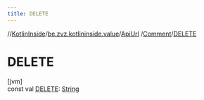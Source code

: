 ```yaml
---
title: DELETE
---
```

//[KotlinInside](../../../../index.html)/[be.zvz.kotlininside.value](../../index.html)/[ApiUrl](../index.html)
/[Comment](index.html)/[DELETE](-d-e-l-e-t-e.html)

# DELETE

[jvm]\
const val [DELETE](-d-e-l-e-t-e.html): [String](https://kotlinlang.org/api/latest/jvm/stdlib/kotlin/-string/index.html)




